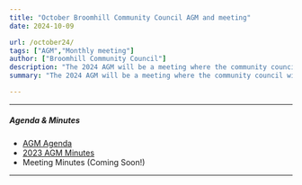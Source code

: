 ```yaml
---
title: "October Broomhill Community Council AGM and meeting" 
date: 2024-10-09

url: /october24/
tags: ["AGM","Monthly meeting"]
author: ["Broomhill Community Council"]
description: "The 2024 AGM will be a meeting where the community council will be re-elected." 
summary: "The 2024 AGM will be a meeting where the community council will be re-elected." 

---
```


---

##### Agenda & Minutes

+ [AGM Agenda](/oct24agm.pdf)
+ [2023 AGM Minutes](/oct23agmm.pdf)
+ Meeting Minutes (Coming Soon!)
---

